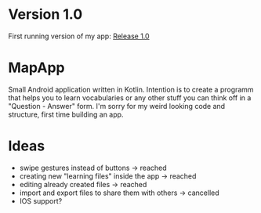 # Version 1.0
First running version of my app: [Release 1.0](app/release/app-release.apk)

# MapApp
Small Android application written in Kotlin. Intention is to create
a programm that helps you to learn vocabularies or any other stuff
you can think off in a "Question - Answer" form. I'm sorry for my 
weird looking code and structure, first time building an app.
# Ideas
- swipe gestures instead of buttons -> reached
- creating new "learning files" inside the app -> reached
- editing already created files -> reached
- import and export files to share them with others -> cancelled
- IOS support?
